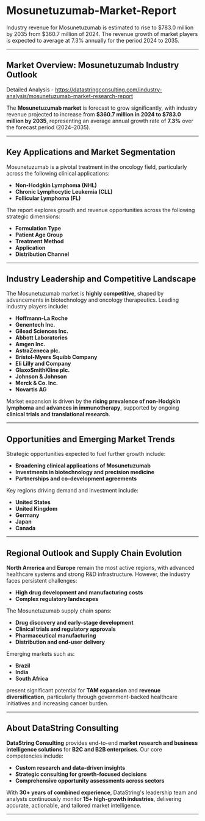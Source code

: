 # Mosunetuzumab-Market-Report

Industry revenue for Mosunetuzumab is estimated to rise to $783.0 million by 2035 from $360.7 million of 2024. The revenue growth of market players is expected to average at 7.3% annually for the period 2024 to 2035.

---

## **Market Overview: Mosunetuzumab Industry Outlook**

Detailed Analysis - https://datastringconsulting.com/industry-analysis/mosunetuzumab-market-research-report

The **Mosunetuzumab market** is forecast to grow significantly, with industry revenue projected to increase from **\$360.7 million in 2024 to \$783.0 million by 2035**, representing an average annual growth rate of **7.3%** over the forecast period (2024–2035).

---

## **Key Applications and Market Segmentation**

Mosunetuzumab is a pivotal treatment in the oncology field, particularly across the following clinical applications:

* **Non-Hodgkin Lymphoma (NHL)**
* **Chronic Lymphocytic Leukemia (CLL)**
* **Follicular Lymphoma (FL)**

The report explores growth and revenue opportunities across the following strategic dimensions:

* **Formulation Type**
* **Patient Age Group**
* **Treatment Method**
* **Application**
* **Distribution Channel**

---

## **Industry Leadership and Competitive Landscape**

The Mosunetuzumab market is **highly competitive**, shaped by advancements in biotechnology and oncology therapeutics. Leading industry players include:

* **Hoffmann-La Roche**
* **Genentech Inc.**
* **Gilead Sciences Inc.**
* **Abbott Laboratories**
* **Amgen Inc.**
* **AstraZeneca plc.**
* **Bristol-Myers Squibb Company**
* **Eli Lilly and Company**
* **GlaxoSmithKline plc.**
* **Johnson & Johnson**
* **Merck & Co. Inc.**
* **Novartis AG**

Market expansion is driven by the **rising prevalence of non-Hodgkin lymphoma** and **advances in immunotherapy**, supported by ongoing **clinical trials and translational research**.

---

## **Opportunities and Emerging Market Trends**

Strategic opportunities expected to fuel further growth include:

* **Broadening clinical applications of Mosunetuzumab**
* **Investments in biotechnology and precision medicine**
* **Partnerships and co-development agreements**

Key regions driving demand and investment include:

* **United States**
* **United Kingdom**
* **Germany**
* **Japan**
* **Canada**

---

## **Regional Outlook and Supply Chain Evolution**

**North America** and **Europe** remain the most active regions, with advanced healthcare systems and strong R\&D infrastructure. However, the industry faces persistent challenges:

* **High drug development and manufacturing costs**
* **Complex regulatory landscapes**

The Mosunetuzumab supply chain spans:

* **Drug discovery and early-stage development**
* **Clinical trials and regulatory approvals**
* **Pharmaceutical manufacturing**
* **Distribution and end-user delivery**

Emerging markets such as:

* **Brazil**
* **India**
* **South Africa**

present significant potential for **TAM expansion** and **revenue diversification**, particularly through government-backed healthcare initiatives and increasing cancer burden.

---

## **About DataString Consulting**

**DataString Consulting** provides end-to-end **market research and business intelligence solutions** for **B2C and B2B enterprises**. Our core competencies include:

* **Custom research and data-driven insights**
* **Strategic consulting for growth-focused decisions**
* **Comprehensive opportunity assessments across sectors**

With **30+ years of combined experience**, DataString's leadership team and analysts continuously monitor **15+ high-growth industries**, delivering accurate, actionable, and tailored market intelligence.

---
